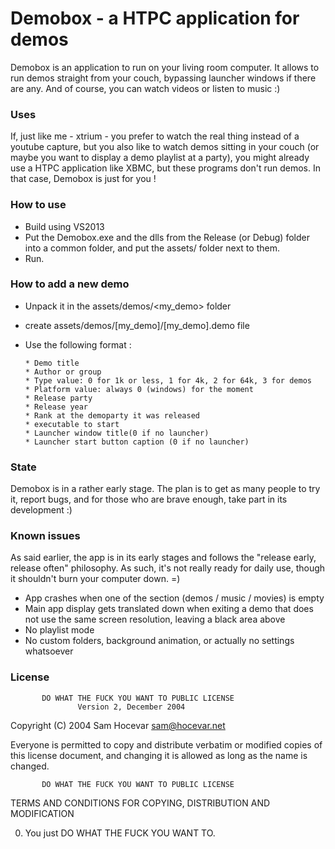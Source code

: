# Demobox - a HTPC application for demos

Demobox is an application to run on your living room computer. It allows to run demos straight from your couch, bypassing launcher windows if there are any. And of course, you can watch videos or listen to music :)

### Uses
If, just like me - xtrium - you prefer to watch the real thing instead of a youtube capture, but you also like to watch demos sitting in your couch (or maybe you want to display a demo playlist at a party), you might already use a HTPC application like XBMC, but these programs don't run demos. In that case, Demobox is just for you !

### How to use
* Build using VS2013
* Put the Demobox.exe and the dlls from the Release (or Debug) folder into a common folder, and put the assets/ folder next to them.
* Run.

### How to add a new demo
* Unpack it in the assets/demos/<my_demo> folder
* create assets/demos/[my_demo]/[my_demo].demo file
* Use the following format :

      * Demo title
      * Author or group
      * Type value: 0 for 1k or less, 1 for 4k, 2 for 64k, 3 for demos
      * Platform value: always 0 (windows) for the moment
      * Release party
      * Release year
      * Rank at the demoparty it was released
      * executable to start
      * Launcher window title(0 if no launcher)
      * Launcher start button caption (0 if no launcher)

### State
Demobox is in a rather early stage. The plan is to get as many people to try it, report bugs, and for those who are brave enough, take part in its development :)

### Known issues
As said earlier, the app is in its early stages and follows the "release early, release often" philosophy. As such, it's not really ready for daily use, though it shouldn't burn your computer down. =)

 * App crashes when one of the section (demos / music / movies) is empty
 * Main app display gets translated down when exiting a demo that does not use the same screen resolution, leaving a black area above
 * No playlist mode
 * No custom folders, background animation, or actually no settings whatsoever

### License

           DO WHAT THE FUCK YOU WANT TO PUBLIC LICENSE
                   Version 2, December 2004
 
Copyright (C) 2004 Sam Hocevar <sam@hocevar.net>
 
Everyone is permitted to copy and distribute verbatim or modified
copies of this license document, and changing it is allowed as long
as the name is changed.
 
           DO WHAT THE FUCK YOU WANT TO PUBLIC LICENSE
  TERMS AND CONDITIONS FOR COPYING, DISTRIBUTION AND MODIFICATION
 
 0. You just DO WHAT THE FUCK YOU WANT TO.
